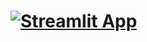 # [![Streamlit App](https://static.streamlit.io/badges/streamlit_badge_black_white.svg)](https://ragchatbot-web-coherecommandr-x6yw6icfu36c3b4xz8xsza.streamlit.app/)
